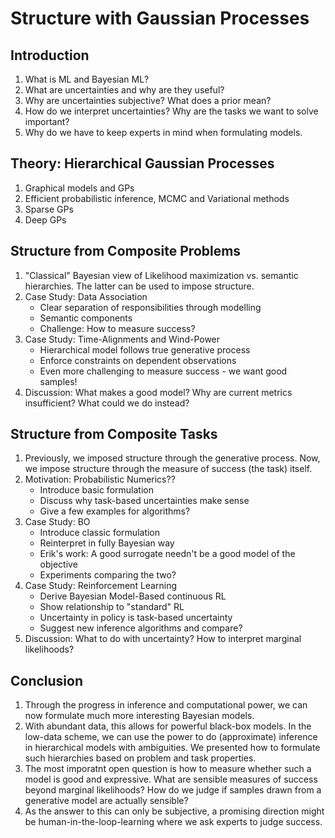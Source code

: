 Structure with Gaussian Processes
=================================

Introduction
------------
1. What is ML and Bayesian ML?
2. What are uncertainties and why are they useful?
3. Why are uncertainties subjective? What does a prior mean?
4. How do we interpret uncertainties? Why are the tasks we want to solve important?
5. Why do we have to keep experts in mind when formulating models.


Theory: Hierarchical Gaussian Processes
---------------------------------------
1. Graphical models and GPs
2. Efficient probabilistic inference, MCMC and Variational methods
2. Sparse GPs
3. Deep GPs


Structure from Composite Problems
---------------------------------
1. "Classical" Bayesian view of Likelihood maximization vs. semantic hierarchies. The latter can be used to impose structure.
2. Case Study: Data Association
    - Clear separation of responsibilities through modelling
    - Semantic components
    - Challenge: How to measure success?
3. Case Study: Time-Alignments and Wind-Power
    - Hierarchical model follows true generative process
    - Enforce constraints on dependent observations
    - Even more challenging to measure success - we want good samples!
4. Discussion: What makes a good model? Why are current metrics insufficient? What could we do instead?


Structure from Composite Tasks
------------------------------
1. Previously, we imposed structure through the generative process. Now, we impose structure through the measure of success (the task) itself.
2. Motivation: Probabilistic Numerics??
    - Introduce basic formulation
    - Discuss why task-based uncertainties make sense
    - Give a few examples for algorithms?
3. Case Study: BO
    - Introduce classic formulation
    - Reinterpret in fully Bayesian way
    - Erik's work: A good surrogate needn't be a good model of the objective
    - Experiments comparing the two?
4. Case Study: Reinforcement Learning
    - Derive Bayesian Model-Based continuous RL
    - Show relationship to "standard" RL
    - Uncertainty in policy is task-based uncertainty
    - Suggest new inference algorithms and compare?
5. Discussion: What to do with uncertainty? How to interpret marginal likelihoods?


Conclusion
----------
1. Through the progress in inference and computational power, we can now formulate much more interesting Bayesian models.
2. With abundant data, this allows for powerful black-box models. In the low-data scheme, we can use the power to do (approximate) inference in hierarchical models with ambiguities. We presented how to formulate such hierarchies based on problem and task properties.
3. The most imporatnt open question is how to measure whether such a model is good and expressive. What are sensible measures of success beyond marginal likelihoods? How do we judge if samples drawn from a generative model are actually sensible?
4. As the answer to this can only be subjective, a promising direction might be human-in-the-loop-learning where we ask experts to judge success.
